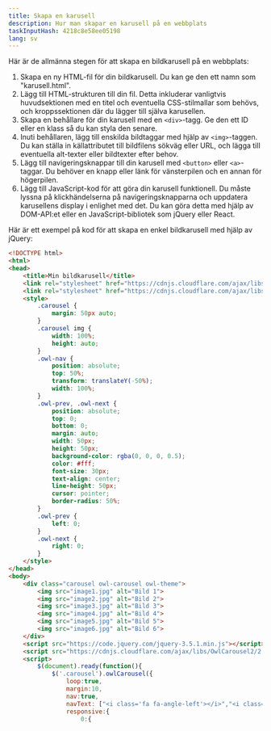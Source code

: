 ```yaml
---
title: Skapa en karusell
description: Hur man skapar en karusell på en webbplats
taskInputHash: 4218c8e58ee05198
lang: sv
---
```

Här är de allmänna stegen för att skapa en bildkarusell på en webbplats:
1. Skapa en ny HTML-fil för din bildkarusell. Du kan ge den ett namn som "karusell.html".
2. Lägg till HTML-strukturen till din fil. Detta inkluderar vanligtvis huvudsektionen med en titel och eventuella CSS-stilmallar som behövs, och kroppssektionen där du lägger till själva karusellen.
3. Skapa en behållare för din karusell med en `<div>`-tagg. Ge den ett ID eller en klass så du kan styla den senare.
4. Inuti behållaren, lägg till enskilda bildtaggar med hjälp av `<img>`-taggen. Du kan ställa in källattributet till bildfilens sökväg eller URL, och lägga till eventuella alt-texter eller bildtexter efter behov.
5. Lägg till navigeringsknappar till din karusell med `<button>` eller `<a>`-taggar. Du behöver en knapp eller länk för vänsterpilen och en annan för högerpilen.
6. Lägg till JavaScript-kod för att göra din karusell funktionell. Du måste lyssna på klickhändelserna på navigeringsknapparna och uppdatera karusellens display i enlighet med det. Du kan göra detta med hjälp av DOM-API:et eller en JavaScript-bibliotek som jQuery eller React.

Här är ett exempel på kod för att skapa en enkel bildkarusell med hjälp av jQuery:

```html
<!DOCTYPE html>
<html>
<head>
	<title>Min bildkarusell</title>
	<link rel="stylesheet" href="https://cdnjs.cloudflare.com/ajax/libs/OwlCarousel2/2.3.4/assets/owl.carousel.min.css">
	<link rel="stylesheet" href="https://cdnjs.cloudflare.com/ajax/libs/OwlCarousel2/2.3.4/assets/owl.theme.default.min.css">
	<style>
		.carousel {
			margin: 50px auto;
		}
		.carousel img {
			width: 100%;
			height: auto;
		}
		.owl-nav {
			position: absolute;
			top: 50%;
			transform: translateY(-50%);
			width: 100%;
		}
		.owl-prev, .owl-next {
			position: absolute;
			top: 0;
			bottom: 0;
			margin: auto;
			width: 50px;
			height: 50px;
			background-color: rgba(0, 0, 0, 0.5);
			color: #fff;
			font-size: 30px;
			text-align: center;
			line-height: 50px;
			cursor: pointer;
			border-radius: 50%;
		}
		.owl-prev {
			left: 0;
		}
		.owl-next {
			right: 0;
		}
	</style>
</head>
<body>
	<div class="carousel owl-carousel owl-theme">
		<img src="image1.jpg" alt="Bild 1">
		<img src="image2.jpg" alt="Bild 2">
		<img src="image3.jpg" alt="Bild 3">
		<img src="image4.jpg" alt="Bild 4">
		<img src="image5.jpg" alt="Bild 5">
		<img src="image6.jpg" alt="Bild 6">
	</div>
	<script src="https://code.jquery.com/jquery-3.5.1.min.js"></script>
	<script src="https://cdnjs.cloudflare.com/ajax/libs/OwlCarousel2/2.3.4/owl.carousel.min.js"></script>
	<script>
		$(document).ready(function(){
			$('.carousel').owlCarousel({
				loop:true,
				margin:10,
				nav:true,
				navText: ["<i class='fa fa-angle-left'></i>","<i class='fa fa-angle-right'></i>"],
				responsive:{
					0:{
```

